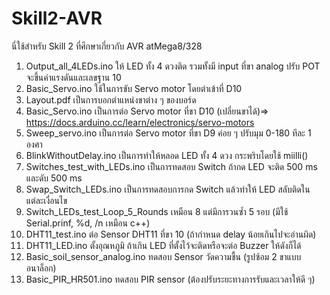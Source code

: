 # Skill2-AVR
นี่ใช้สำหรับ Skill 2 ที่ศึกษาเกี่ยวกับ AVR atMega8/328


1. Output_all_4LEDs.ino  ให้ LED ทั้ง 4 ดวงติด รวมทั้งมี input ที่ขา analog ปรับ POT จะขึ้นค่าแรงดันและเลขฐาน 10
2. Basic_Servo.ino ใช้ในการขับ Servo motor โดยต่าเข้าที่ D10 
3. Layout.pdf เป็นการบอกตำแหน่งขาต่าง ๆ ของบอร์ด
4. Basic_Servo.ino เป็นการต่อ Servo motor ที่ขา D10 (เปลี่ยนขาได้)=> https://docs.arduino.cc/learn/electronics/servo-motors
5. Sweep_servo.ino เป็นการต่อ Servo motor ที่ขา D9 ค่อย ๆ ปรับมุม 0-180 ทีละ 1 องศา
6. BlinkWithoutDelay.ino เป็นการทำให้หลอด LED ทั้ง 4 ดวง กระพริบโดยใช้ miilli()
7. Switches_test_with_LEDs.ino เป็นการทดสอบ Switch ถ้ากด LED จะติด 500 ms และดับ 500 ms
8. Swap_Switch_LEDs.ino เป็นการทดสอบการกด Switch แล้วทำให้ LED สลับติดในแต่ละเงื่อนไข
9. Switch_LEDs_test_Loop_5_Rounds เหมือน 8 แต่มีการวนซ้ำ 5 รอบ (มีใช้ Serial.prinf, %d, /n เหมือน c++)
10. DHT11_test.ino ต่อ Sensor DHT11 ที่ขา 10 (ถ้ากำหนด delay น้อยเกินไปจะอ่านผิด)
11. DHT11_LED.ino ตั้งอุณหภูมิ ถ้าเกิน LED ที่ตั้งไว้จะติดหรือจะต่อ Buzzer ให้ดังก็ได้
12. Basic_soil_sensor_analog.ino ทดสอบ Sensor วัดความชื้น (รูปซ้อม 2 ขาแบบอนาล็อก)
13. Basic_PIR_HR501.ino ทดสอบ PIR sensor (ต้องปรับระยะทางการรับและเวลาให้ดี ๆ)
